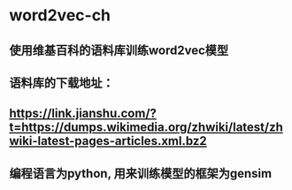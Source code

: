 # word2vec-ch
## 使用维基百科的语料库训练word2vec模型
## 语料库的下载地址：
## https://link.jianshu.com/?t=https://dumps.wikimedia.org/zhwiki/latest/zhwiki-latest-pages-articles.xml.bz2
## 编程语言为python, 用来训练模型的框架为gensim
